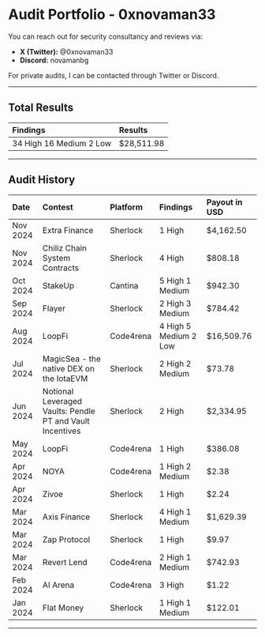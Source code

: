 # Audit Portfolio - 0xnovaman33

You can reach out for security consultancy and reviews via:

- **X (Twitter):** @0xnovaman33
- **Discord:** novamanbg

For private audits, I can be contacted through Twitter or Discord.

---

## Total Results

| **Findings**                  | **Results**     |
|:-------------------------------|:----------------|
| 34 High 16 Medium 2 Low | $28,511.98 |

---

## Audit History

| **Date**       | **Contest**                        | **Platform**                  | **Findings**              | **Payout in USD**   |
|:---------------|:-----------------------------------|:------------------------------|:--------------------------|:-------------|
| Nov 2024   | Extra Finance                | Sherlock              | 1 High    | $4,162.50  |
| Nov 2024   | Chiliz Chain System Contracts                  | Sherlock              | 4 High    | $808.18  |
| Oct 2024   | StakeUp                  | Cantina              | 5 High 1 Medium     | $942.30   |
| Sep 2024   | Flayer                  | Sherlock              | 2 High 3 Medium     | $784.42   |
| Aug 2024   | LoopFi                  | Code4rena              | 4 High 5 Medium  2 Low     | $16,509.76    |
| Jul 2024   | MagicSea - the native DEX on the IotaEVM                  | Sherlock              | 2 High 2 Medium        | $73.78    |
| Jun 2024   | Notional Leveraged Vaults: Pendle PT and Vault Incentives                 | Sherlock              | 2 High        | $2,334.95   |
| May 2024   | LoopFi                  | Code4rena              | 1 High   | $386.08   |
| Apr 2024   | NOYA                | Code4rena              | 1 High 2 Medium   | $2.38    |
| Apr 2024   | Zivoe               | Sherlock              | 1 High       | $2.24    |
| Mar 2024   | Axis Finance                 | Sherlock              | 4 High 1 Medium        | $1,629.39    |
| Mar 2024   | Zap Protocol                 | Sherlock              | 1 High       | $9.97    |
| Mar 2024   | Revert Lend                 | Code4rena              | 2 High 1 Medium        | $742.93   |
| Feb 2024   | AI Arena                    | Code4rena            | 3 High       | $1.22   |
| Jan 2024   | Flat Money                   | Sherlock              | 1 High 1 Medium        | $122.01    |

---


